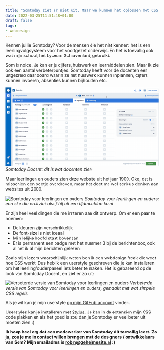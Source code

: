 ```yaml
---
title: "Somtoday ziet er niet uit. Maar we kunnen het oplossen met CSS."
date: 2022-03-25T11:51:48+01:00
draft: false
tags: 
- webdesign
---
```


Kennen jullie Somtoday? Voor de mensen die het niet kennen: het is een leerlingvolgsysteem voor het voortgezet onderwijs. En het is toevallig ook wat mijn school, het Lyceum Schravenlant, gebruikt.

Som is noice. Je kan er je cijfers, huiswerk en leermiddelen zien. Maar ik zie ook een aantal verbeterpuntjes. Somtoday heeft voor de docenten een uitgebreid dashboard waarin ze het huiswerk kunnen inplannen, cijfers kunnen invoeren, absenties kunnen bijhouden etc.

![Somtoday Docent](/images/somtoday-docent.png)
_Somtoday Docent: dit is wat docenten zien_

Maar leerlingen en ouders zien deze website uit het jaar 1900. Oke, dat is misschien een beetje overdreven, maar het doet me wel serieus denken aan websites uit 2000.

![Somtoday voor leerlingen en ouders](https://user-images.githubusercontent.com/60298132/160108610-64e19e60-3be6-47ea-ba25-ae7918243f4d.png)
_Somtoday voor leerlingen en ouders: een site die eruitziet alsof hij uit een tijdmachine komt_

Er zijn heel veel dingen die me irriteren aan dit ontwerp. Om er een paar te noemen:

- De kleuren zijn verschrikkelijk
- De font-size is niet ideaal
- Mijn lelijke hoofd staat bovenaan
- Er is permanent een badge met het nummer 3 bij de berichtenbox, ook al het ik al mijn berichten gelezen

Zoals mijn lezers waarschijnlijk weten ben ik een webdesign freak die weet hoe CSS werkt. Dus heb ik een userstyle geschreven die je kan installeren om het leerling/ouderpaneel iets beter te maken. Het is gebaseerd op de look van Somtoday Docent, en ziet er zo uit:

![Verbeterde versie van Somtoday voor leerlingen en ouders](https://user-images.githubusercontent.com/60298132/160105979-bb93addb-e947-4378-9880-b304e708bee1.png)
_Verbeterde versie van Somtoday voor leerlingen en ouders, gemaakt met wat simpele CSS regels_

Als je wil kan je mijn userstyle [op mijn GitHub account](https://gist.github.com/RobinBoers/c95ea8c4181bcfcd9957bf730effecbb) vinden.

Userstyles kan je installeren met [Stylus](https://addons.mozilla.org/en-US/firefox/addon/styl-us/). Je kan in de extension mijn CSS code plakken en als het goed is zou dan je Somtoday er veel beter uit moeten zien :)

**Ik hoop heel erg dat een medewerker van Somtoday dit toevallig leest. Zo ja, zou je me in contact willen brengen met de designers / ontwikkelaars van Som? Mijn emailadres is [robin@geheimesite.nl](mailto:robin@geheimesite.nl) :)**
